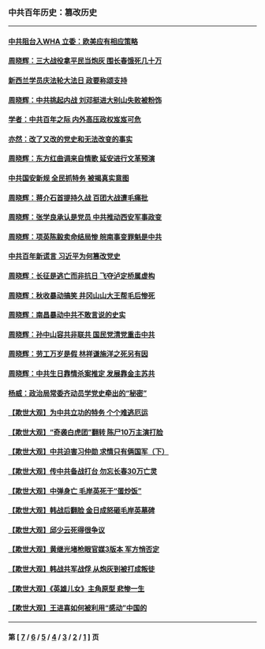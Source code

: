 ### 中共百年历史：篡改历史
---
#### [中共阻台入WHA 立委：欧美应有相应策略](../../pages/nf1176115/n12939343.md?05160430) 
#### [周晓辉：三大战役拿平民当炮灰 围长春饿死几十万](../../pages/nf1176115/n12934921.md?05160430) 
#### [新西兰学员庆法轮大法日 政要称颂支持](../../pages/nf1176115/n12932715.md?05160430) 
#### [周晓辉：中共挑起内战 刘邓挺进大别山失败被粉饰](../../pages/nf1176115/n12929004.md?05160430) 
#### [学者：中共百年之际 内外高压政权岌岌可危](../../pages/nf1176115/n12925426.md?05160430) 
#### [亦然：改了又改的党史和无法改变的事实](../../pages/nf1176115/n12919443.md?05160430) 
#### [周晓辉：东方红曲调来自情歌 延安进行文革预演](../../pages/nf1176115/n12914429.md?05160430) 
#### [中共国安新规 全民抓特务 被揭真实意图](../../pages/nf1176115/n12911615.md?05160430) 
#### [周晓辉：蒋介石首提持久战 百团大战遭毛痛批](../../pages/nf1176115/n12909231.md?05160430) 
#### [周晓辉：张学良承认是党员 中共推动西安军事政变](../../pages/nf1176115/n12903066.md?05160430) 
#### [周晓辉：项英陈毅卖命结局惨 皖南事变罪魁是中共](../../pages/nf1176115/n12898534.md?05160430) 
#### [中共百年新谎言 习近平为何篡改党史](../../pages/nf1176115/n12895950.md?05160430) 
#### [周晓辉：长征是逃亡而非抗日 飞夺泸定桥属虚构](../../pages/nf1176115/n12893665.md?05160430) 
#### [周晓辉：秋收暴动搞笑 井冈山山大王帮毛后惨死](../../pages/nf1176115/n12875008.md?05160430) 
#### [周晓辉：南昌暴动中共不敢言说的史实](../../pages/nf1176115/n12872653.md?05160430) 
#### [周晓辉：孙中山容共非联共 国民党清党重击中共](../../pages/nf1176115/n12867724.md?05160430) 
#### [周晓辉：劳工万岁是假 林祥谦施洋之死另有因](../../pages/nf1176115/n12864511.md?05160430) 
#### [周晓辉：中共生日靠情杀案推定 发展靠金主苏共](../../pages/nf1176115/n12859637.md?05160430) 
#### [杨威：政治局常委齐动员学党史牵出的“秘密”](../../pages/nf1176115/n12764642.md?05160430) 
#### [【欺世大观】为中共立功的特务 个个难逃厄运](../../pages/nf1176115/n12552518.md?05160430) 
#### [【欺世大观】“奇袭白虎团”翻转 陈尸10万主演打脸](../../pages/nf1176115/n12545304.md?05160430) 
#### [【欺世大观】中共迫害习仲勋 求情只有俩国军（下）](../../pages/nf1176115/n12521463.md?05160430) 
#### [【欺世大观】传中共备战打台 勿忘长春30万亡灵](../../pages/nf1176115/n12532173.md?05160430) 
#### [【欺世大观】中弹身亡 毛岸英死于“蛋炒饭”](../../pages/nf1176115/n12512160.md?05160430) 
#### [【欺世大观】韩战后翻脸 金日成怒砸毛岸英墓碑](../../pages/nf1176115/n12498735.md?05160430) 
#### [【欺世大观】邱少云死得很争议](../../pages/nf1176115/n12484915.md?05160430) 
#### [【欺世大观】黄继光堵枪眼官媒3版本 军方悄否定](../../pages/nf1176115/n12477281.md?05160430) 
#### [【欺世大观】韩战共军战俘 从炮灰到被打成叛徒](../../pages/nf1176115/n12465044.md?05160430) 
#### [【欺世大观】《英雄儿女》主角原型 悲惨一生](../../pages/nf1176115/n12449531.md?05160430) 
#### [【欺世大观】王进喜如何被利用“感动”中国的](../../pages/nf1176115/n12438418.md?05160430) 

---
#### 第 [ [7](./7.md?05160430) / [6](./6.md?05160430) / [5](./5.md?05160430) / [4](./4.md?05160430) / [3](./3.md?05160430) / [2](./2.md?05160430) / [1](./1.md?05160430) ] 页
